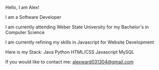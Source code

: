 Hello, I am Alex!

I am a Software Developer

I am currently attending Weber State University for my Bachelor's in Computer Science

I am currently refining my skills in Javascript for Website Development

Here is my Stack:
Java
Python
HTML/CSS
Javascript
MySQL

If you would like to contact me: alexward031304@gmail.com
